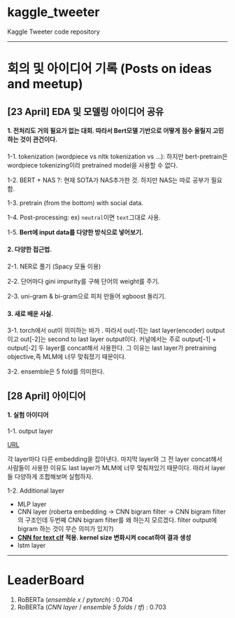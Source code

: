 # kaggle_tweeter
Kaggle Tweeter code repository

___________________

# 회의 및 아이디어 기록 (Posts on ideas and meetup)
## [23 April] EDA 및 모델링 아이디어 공유

#### 1. 전처리도 거의 필요가 없는 대회. 따라서 **Bert모델 기반으로 어떻게 점수 올릴지 고민하는 것이 관건**이다.

1-1. tokenization (wordpiece vs nltk tokenization vs ...): 하지만 bert-pretrain은 wordpiece tokenizing이라 pretrained model을 사용할 수 없다.

1-2. BERT + NAS ?: 현재 SOTA가 NAS추가한 것. 하지만 NAS는 따로 공부가 필요함.

1-3. pretrain (from the bottom) with social data.

1-4. Post-processing: ex) `neutral`이면 `text`그대로 사용.

1-5. **Bert에 input data를 다양한 방식으로 넣어보기.** 

#### 2. 다양한 접근법. 

2-1. NER로 풀기 (Spacy 모듈 이용)

2-2. 단어마다 gini impurity를 구해 단어의 weight를 주기.

2-3. uni-gram & bi-gram으로 피처 만들어 xgboost 돌리기. 

#### 3. 새로 배운 사실. 

3-1. torch에서 out이 의미하는 바가 . 따라서 out[-1]는 last layer(encoder) output이고 out[-2]는 second to last layer output이다. 커널에서는 주로 output[-1] + output[-2] 두 layer를 concat해서 사용한다. 그 이유는 last layer가 pretraining objective,즉 MLM에 너무 맞춰졌기 때문이다.

3-2. ensemble은 5 fold를 의미한다. 


## [28 April] 아이디어

#### 1. 실험 아이디어 

1-1. output layer 

[URL](https://bert-as-service.readthedocs.io/en/latest/section/faq.html#why-not-the-last-hidden-layer-why-second-to-last)

각 layer마다 다른 embedding을 잡아낸다. 마지막 layer와 그 전 layer concat해서 사람들이 사용한 이유도 last layer가 MLM에 너무 맞춰져있기 때문이다. 따라서 layer들 다양하게 조합해보며 실험하자. 

1-2. Additional layer

- MLP layer
- CNN layer (roberta embedding -> CNN bigram filter -> CNN bigram filter의 구조인데 두번째 CNN bigram filter를 왜 하는지 모르겠다. filter output에 bigram 하는 것이 무슨 의미가 있지?)
- **[CNN for text clf](https://arxiv.org/pdf/1408.5882.pdf) 적용. kernel size 변화시켜 cocat하여 결과 생성**
- lstm layer




--------

# LeaderBoard
1. RoBERTa (*ensemble x* / *pytorch*) : 0.704
2. RoBERTa (*CNN layer* / *ensemble 5 folds* / *tf*) : 0.703
